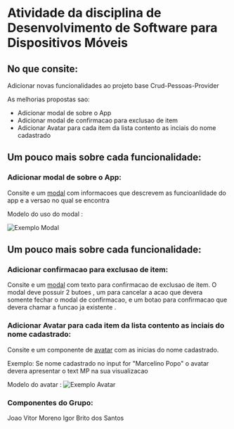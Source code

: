 # Atividade da disciplina de Desenvolvimento de Software para Dispositivos Móveis
  ## No que consite:
  Adicionar novas funcionalidades ao projeto base Crud-Pessoas-Provider
  
  As melhorias propostas sao: 
  
  * Adicionar modal de sobre o App
  * Adicionar modal de confirmacao para exclusao de item
  * Adicionar Avatar para cada item da lista contento as inciais do nome cadastrado
    



  ## Um pouco mais sobre cada funcionalidade:

  ### Adicionar modal de sobre o App:
  Consite e um [modal](https://callstack.github.io/react-native-paper/docs/components/Modal) com informacoes que descrevem as funcioanlidade do app e a versao no qual se encontra 
    
  Modelo do uso do modal :
  
  ![Exemplo Modal](https://callstack.github.io/react-native-paper/screenshots/modal.gif)

   ## Um pouco mais sobre cada funcionalidade:

  ### Adicionar confirmacao para exclusao de item:
  Consite e um [modal](https://callstack.github.io/react-native-paper/docs/components/Modal) com texto para confirmacao de exclusao de item. O modal deve possuir 2 butoes , um para cancelar a acao que devera somente fechar o modal de confirmacao, e um botao para confirmacao que devera chamar a funcao ja existente .

  ### Adicionar Avatar para cada item da lista contento as inciais do nome cadastrado:
  Consite e um componente de [avatar](https://callstack.github.io/react-native-paper/docs/components/Modal) com as inicias do nome cadastrado.

  Exemplo:
  Se nome cadastrado no input for "Marcelino Popo" o avatar devera apresentar o text MP na sua visualizacao 

  Modelo do avatar :
  ![Exemplo Avatar]( https://callstack.github.io/react-native-paper/screenshots/avatar-text.png)



### Componentes do Grupo:
  Joao Vitor Moreno
  Igor Brito dos Santos

